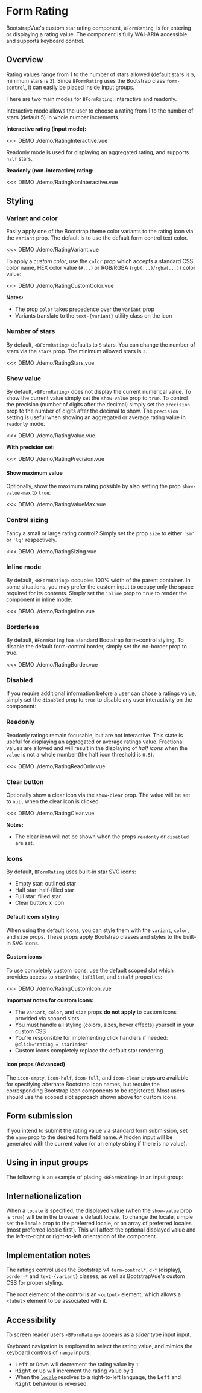 # Form Rating

<PageHeader>

BootstrapVue's custom star rating component, `BFormRating`, is for entering or displaying a rating value. The component is fully WAI-ARIA accessible and supports keyboard control.

</PageHeader>

## Overview

Rating values range from 1 to the number of stars allowed (default stars is `5`, minimum stars is `3`). Since `BFormRating` uses the Bootstrap class `form-control`, it can easily be placed inside [input groups](/docs/components/input-group.html).

There are two main modes for `BFormRating`: interactive and readonly.

Interactive mode allows the user to choose a rating from 1 to the number of stars (default 5) in whole number increments.

**Interactive rating (input mode):**

<<< DEMO ./demo/RatingInteractive.vue

Readonly mode is used for displaying an aggregated rating, and supports `half` stars.

**Readonly (non-interactive) rating:**

<<< DEMO ./demo/RatingNonInteractive.vue

## Styling

### Variant and color

Easily apply one of the Bootstrap theme color variants to the rating icon via the `variant` prop.
The default is to use the default form control text color.

<<< DEMO ./demo/RatingVariant.vue

To apply a _custom color_, use the `color` prop which accepts a standard CSS color name, HEX color
value (`#...`) or RGB/RGBA (`rgb(...)`/`rgba(...)`) color value:

<<< DEMO ./demo/RatingCustomColor.vue

**Notes:**

- The prop `color` takes precedence over the `variant` prop
- Variants translate to the `text-{variant}` utility class on the icon

### Number of stars

By default, `<BFormRating>` defaults to `5` stars. You can change the number of stars via the
`stars` prop. The minimum allowed stars is `3`.

<<< DEMO ./demo/RatingStars.vue

### Show value

By default, `<BFormRating>` does not display the current numerical value. To show the current value
simply set the `show-value` prop to `true`. To control the precision (number of digits after the
decimal) simply set the `precision` prop to the number of digits after the decimal to show. The
`precision` setting is useful when showing an aggregated or average rating value in `readonly` mode.

<<< DEMO ./demo/RatingValue.vue

**With precision set:**

<<< DEMO ./demo/RatingPrecision.vue

#### Show maximum value

Optionally, show the maximum rating possible by also setting the prop `show-value-max` to `true`:

<<< DEMO ./demo/RatingValueMax.vue

### Control sizing

Fancy a small or large rating control? Simply set the prop `size` to either `'sm'` or `'lg'`
respectively.

<<< DEMO ./demo/RatingSizing.vue

### Inline mode

By default, `<BFormRating>` occupies 100% width of the parent container. In some situations, you
may prefer the custom input to occupy only the space required for its contents. Simply set the
`inline` prop to `true` to render the component in inline mode:

<<< DEMO ./demo/RatingInline.vue

### Borderless

By default, `BFormRating` has standard Bootstrap form-control styling. To disable the default form-control border, simply set the no-border prop to true.

<<< DEMO ./demo/RatingBorder.vue

### Disabled

If you require additional information before a user can chose a ratings value, simply set the `disabled` prop to `true` to disable any user interactivity on the component:

<NotYetImplemented />

### Readonly

Readonly ratings remain focusable, but are not interactive. This state is useful for displaying an
aggregated or average ratings value. Fractional values are allowed and will result in the displaying
of _half icons_ when the `value` is not a whole number (the half icon threshold is `0.5`).

<<< DEMO ./demo/RatingReadOnly.vue

### Clear button

Optionally show a clear icon via the `show-clear` prop. The value will be set to `null` when the clear icon is clicked.

<<< DEMO ./demo/RatingClear.vue

**Notes:**

- The clear icon will not be shown when the props `readonly` or `disabled` are set.

### Icons

By default, `BFormRating` uses built-in star SVG icons:

- Empty star: outlined star
- Half star: half-filled star
- Full star: filled star
- Clear button: x icon

#### Default icons styling

When using the default icons, you can style them with the `variant`, `color`, and `size` props. These props apply Bootstrap classes and styles to the built-in SVG icons.

#### Custom icons

To use completely custom icons, use the default scoped slot which provides access to `starIndex`, `isFilled`, and `isHalf` properties:

<<< DEMO ./demo/RatingCustomIcon.vue

**Important notes for custom icons:**

- The `variant`, `color`, and `size` props **do not apply** to custom icons provided via scoped slots
- You must handle all styling (colors, sizes, hover effects) yourself in your custom CSS
- You're responsible for implementing click handlers if needed: `@click="rating = starIndex"`
- Custom icons completely replace the default star rendering

#### Icon props (Advanced)

The `icon-empty`, `icon-half`, `icon-full`, and `icon-clear` props are available for specifying alternate Bootstrap Icon names, but require the corresponding Bootstrap Icon components to be registered. Most users should use the scoped slot approach shown above for custom icons.

## Form submission

If you intend to submit the rating value via standard form submission, set the `name` prop to the
desired form field name. A hidden input will be generated with the current value (or an empty string
if there is no value).

<NotYetImplemented />

## Using in input groups

The following is an example of placing `<BFormRating>` in an input group:

<NotYetImplemented />

## Internationalization

When a `locale` is specified, the displayed value (when the `show-value` prop is `true`) will be in
the browser's default locale. To change the locale, simple set the `locale` prop to the preferred
locale, or an array of preferred locales (most preferred locale first). This will affect the
optional displayed value and the left-to-right or right-to-left orientation of the component.

<NotYetImplemented />

## Implementation notes

The ratings control uses the Bootstrap v4 `form-control*`, `d-*` (display), `border-*` and
`text-{variant}` classes, as well as BootstrapVue's custom CSS for proper styling.

The root element of the control is an `<output>` element, which allows a `<label>` element to be
associated with it.

## Accessibility

To screen reader users `<BFormRating>` appears as a _slider_ type input input.

Keyboard navigation is employed to select the rating value, and mimics the keyboard controls of
`range` inputs:

- <kbd>Left</kbd> or <kbd>Down</kbd> will decrement the rating value by `1`
- <kbd>Right</kbd> or <kbd>Up</kbd> will increment the rating value by `1`
- When the [`locale`](#internationalization) resolves to a right-to-left language, the
  <kbd>Left</kbd> and <kbd>Right</kbd> behaviour is reversed.

<ComponentReference :data="data" />

<script lang="ts">
import {data} from '../../data/components/FormRating.data'

export default {
setup() {
return {data}
}
}
</script>
